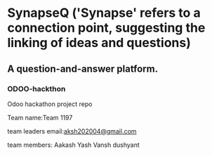 # SynapseQ ('Synapse' refers to a connection point, suggesting the linking of ideas and questions)
## A question-and-answer platform.

### ODOO-hackthon
Odoo hackathon project repo


Team name:Team 1197

team leaders email:aksh202004@gmail.com

team members:
Aakash
Yash 
Vansh
dushyant
